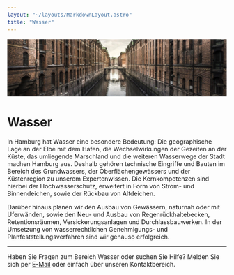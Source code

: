 ```yaml
---
layout: "~/layouts/MarkdownLayout.astro"
title: "Wasser"
---
```


![wasser](./Fleet.jpg)

# Wasser

In Hamburg hat Wasser eine besondere
Bedeutung: Die geographische Lage an der Elbe mit dem Hafen, die
Wechselwirkungen der Gezeiten an der Küste, das umliegende Marschland
und die weiteren Wasserwege der Stadt machen Hamburg aus. Deshalb
gehören technische Eingriffe und Bauten im Bereich des Grundwassers, der
Oberflächengewässers und der Küstenregion zu unserem Expertenwissen.
Die Kernkompetenzen sind hierbei der Hochwasserschutz, erweitert in Form
von Strom- und Binnendeichen, sowie der Rückbau von Altdeichen.

Darüber hinaus planen wir den Ausbau von
Gewässern, naturnah oder mit Uferwänden, sowie den Neu- und Ausbau von
Regenrückhaltebecken, Retentionsräumen, Versickerungsanlagen und
Durchlassbauwerken. In der Umsetzung von wasserrechtlichen Genehmigungs-
und Planfeststellungsverfahren sind wir genauso erfolgreich.

---

Haben Sie Fragen zum Bereich Wasser oder suchen Sie Hilfe?
Melden Sie sich per [E-Mail](mailto:info@lehne-ing.de) oder einfach über unseren Kontaktbereich.
